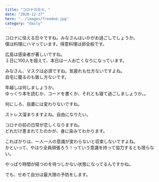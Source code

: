 ```yaml
---
title: "コロナの日々。"
date: "2020-12-27"
hero: "../images/freedom.jpg"
category: "daily"
---
```


コロナに怯える日々ですね。みなさんはいかがお過ごしでしょうか。  
僕は料理にハマっています。得意料理は卵全般です。

広島は感染者が著しいですね。  
１日に100人を超えて、本日は一人お亡くなりになっています。

みなさん、マスクは必須ですね。気疲れも仕方ないですよね。  
自宅に籠るのも致し方ないです。

年越しは何しましょうか。  
ゆっくり本を読むか、コードを書くか、それとも寝て過ごしましょうか。。

何にしろ、自粛には変わりないですね。

ストレス溜まりますよね。自由になりたい。

コロナの前の日常が恋しくなりますね。  
どれだけ恵まれてたのかが、身に染みてわかります。

こればかりは、一人一人の意識が変わらないと収束しないですよね。  
かといって、やはり全員頑張ろう！っていう意識を持って協力するとも限らない。

やっぱり時間が経つのを待つしかない状態になってるんですかね。

でも、せめて自分は最大限の予防をします。
